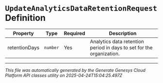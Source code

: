 # `UpdateAnalyticsDataRetentionRequest` Definition

| Property | Type | Required | Description |
|----------|------|----------|-------------|
| retentionDays | `number` | Yes | Analytics data retention period in days to set for the organization. |

---

*This file was automatically generated by the Generate Genesys Cloud Platform API classes utility on 2025-04-24T15:04:25.497Z*